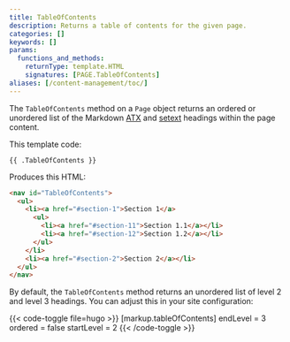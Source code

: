 ```yaml
---
title: TableOfContents
description: Returns a table of contents for the given page.
categories: []
keywords: []
params:
  functions_and_methods:
    returnType: template.HTML
    signatures: [PAGE.TableOfContents]
aliases: [/content-management/toc/]
---
```


The `TableOfContents` method on a `Page` object returns an ordered or unordered list of the Markdown [ATX] and [setext] headings within the page content.

[atx]: https://spec.commonmark.org/current/#atx-headings
[setext]: https://spec.commonmark.org/current/#setext-headings

This template code:

```go-html-template
{{ .TableOfContents }}
```

Produces this HTML:

```html
<nav id="TableOfContents">
  <ul>
    <li><a href="#section-1">Section 1</a>
      <ul>
        <li><a href="#section-11">Section 1.1</a></li>
        <li><a href="#section-12">Section 1.2</a></li>
      </ul>
    </li>
    <li><a href="#section-2">Section 2</a></li>
  </ul>
</nav>
```

By default, the `TableOfContents` method returns an unordered list of level 2 and level 3 headings. You can adjust this in your site configuration:

{{< code-toggle file=hugo >}}
[markup.tableOfContents]
endLevel = 3
ordered = false
startLevel = 2
{{< /code-toggle >}}
